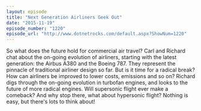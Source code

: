 ```yaml
---
layout: episode
title: "Next Generation Airliners Geek Out"
date: "2015-11-19"
episode_number: "1220"
episode_url: "http://www.dotnetrocks.com/default.aspx?ShowNum=1220"
---
```


So what does the future hold for commercial air travel? Carl and Richard chat about the on-going evolution of airliners, starting with the latest generation: the Airbus A380 and the Boeing 787. They represent the pinnacle of traditional airliner design so far. But is it time for a radical break? How can airliners be improved to lower costs, emissions and so on? Richard digs through the on-going evolution in turbofan engines, and looks to the future of more radical engines. Will supersonic flight ever make a comeback? And why stop there, what about hypersonic flight? Nothing is easy, but there's lots to think about!
